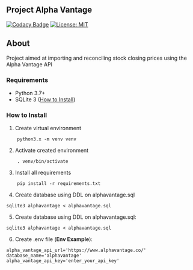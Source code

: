 ## Project Alpha Vantage

[![Codacy Badge](https://api.codacy.com/project/badge/Grade/9579cdd2735c4941873f20e919e561a3)](https://app.codacy.com/manual/leonardomarcao/project-alphavantage?utm_source=github.com&utm_medium=referral&utm_content=leonardomarcao/project-alphavantage&utm_campaign=Badge_Grade_Dashboard)
[![License: MIT](https://img.shields.io/badge/License-MIT-yellow.svg)](https://opensource.org/licenses/MIT)
## About
Project aimed at importing and reconciling stock closing prices using the Alpha Vantage API
 

### Requirements
* Python 3.7+
* SQLite 3 ([How to Install](https://linuxhint.com/install_sqlite_browser_ubuntu_1804/))

### How to Install

1. Create virtual environment
```
    python3.x -m venv venv    
```
2. Activate created environment
```
    . venv/bin/activate
```
3. Install all requirements
```
    pip install -r requirements.txt
```
4. Create database using DDL on alphavantage.sql
```
sqlite3 alphavantage < alphavantage.sql
```
5. Create database using DDL on alphavantage.sql:
```
sqlite3 alphavantage < alphavantage.sql
```
6. Create .env file (**Env Example**):
```
alpha_vantage_api_url='https://www.alphavantage.co/'
database_name='alphavantage'
alpha_vantage_api_key='enter_your_api_key'
```
